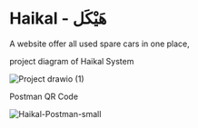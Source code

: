 # Haikal - هَيْكَل
A website offer all used spare cars in one place, 



project diagram of Haikal System 

![Project drawio (1)](https://user-images.githubusercontent.com/90826746/222380250-4063d3f8-8609-4c08-9b06-8a963014a874.png)








Postman QR Code

![Haikal-Postman-small](https://user-images.githubusercontent.com/90826746/222381235-d9c6b85a-3518-4a12-b35e-33d235f43095.png)
